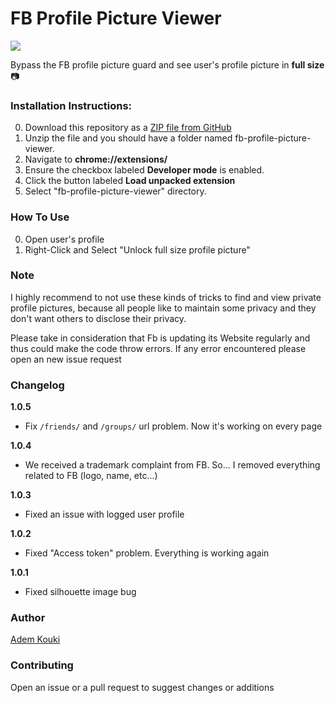 # FB Profile Picture Viewer

![](https://i.imgur.com/SKdCUeN.png)

Bypass the FB profile picture guard and see user's profile picture in __full size__ 📷

### Installation Instructions:

0. Download this repository as a [ZIP file from GitHub](https://github.com/Ademking/fb-profile-picture-viewer/releases/latest/download/fb-profile-picture-viewer.zip)
1. Unzip the file and you should have a folder named fb-profile-picture-viewer.
2. Navigate to **chrome://extensions/** 
3. Ensure the checkbox labeled **Developer mode** is enabled. 
4. Click the button labeled **Load unpacked extension**
5. Select "fb-profile-picture-viewer" directory.

### How To Use

0. Open user's profile
1. Right-Click and Select "Unlock full size profile picture"

### Note

I highly recommend to not use these kinds of tricks to find and view private profile pictures, because all people like to maintain some privacy and they don't want others to disclose their privacy.

Please take in consideration that Fb is updating its Website regularly and thus could make the code throw errors. If any error encountered please open an new issue request

### Changelog

__1.0.5__
- Fix `/friends/` and `/groups/` url problem. Now it's working on every page

__1.0.4__
- We received a trademark complaint from FB. So... I removed everything related to FB (logo, name, etc...)

__1.0.3__
- Fixed an issue with logged user profile

__1.0.2__
- Fixed "Access token" problem. Everything is working again

__1.0.1__
- Fixed silhouette image bug

### Author

[Adem Kouki](https://github.com/Ademking)

### Contributing

Open an issue or a pull request to suggest changes or additions

